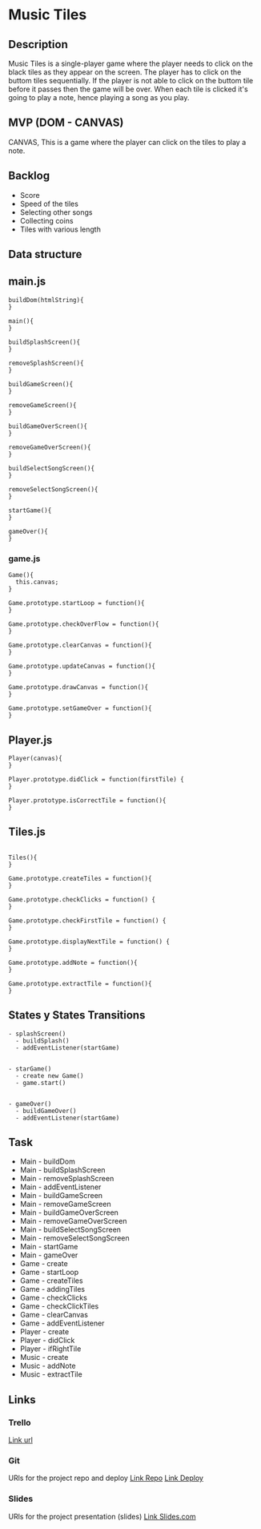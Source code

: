 # Music Tiles

## Description
Music Tiles is a single-player game where the player needs to click on the black tiles as they appear on the screen. The player has to click on the buttom tiles sequentially. If the player is not able to click on the buttom tile before it passes then the game will be over. When each tile is clicked it's going to play a note, hence playing a song as you play.

## MVP (DOM - CANVAS)
CANVAS, This is a game where the player can click on the tiles to play a note.


## Backlog
- Score
- Speed of the tiles
- Selecting other songs
- Collecting coins
- Tiles with various length

## Data structure

## main.js
```
buildDom(htmlString){
}

main(){
}

buildSplashScreen(){
}

removeSplashScreen(){
}

buildGameScreen(){
}

removeGameScreen(){
}

buildGameOverScreen(){
}

removeGameOverScreen(){
}

buildSelectSongScreen(){
}

removeSelectSongScreen(){
}

startGame(){
}

gameOver(){
}
```


### game.js
```
Game(){
  this.canvas;
}

Game.prototype.startLoop = function(){
}

Game.prototype.checkOverFlow = function(){
}

Game.prototype.clearCanvas = function(){
}

Game.prototype.updateCanvas = function(){
}

Game.prototype.drawCanvas = function(){ 
}

Game.prototype.setGameOver = function(){
}
```

## Player.js
```
Player(canvas){
}

Player.prototype.didClick = function(firstTile) {
}

Player.prototype.isCorrectTile = function(){
}

```

## Tiles.js
```

Tiles(){
}

Game.prototype.createTiles = function(){
}

Game.prototype.checkClicks = function() {
}

Game.prototype.checkFirstTile = function() {
}

Game.prototype.displayNextTile = function() {
}

Game.prototype.addNote = function(){
}

Game.prototype.extractTile = function(){
}

```

## States y States Transitions
```
- splashScreen()
  - buildSplash()
  - addEventListener(startGame)
  
  
- starGame()
  - create new Game()
  - game.start()
  
  
- gameOver()
  - buildGameOver()
  - addEventListener(startGame) 
```

## Task
- Main - buildDom
- Main - buildSplashScreen
- Main - removeSplashScreen
- Main - addEventListener
- Main - buildGameScreen
- Main - removeGameScreen
- Main - buildGameOverScreen
- Main - removeGameOverScreen
- Main - buildSelectSongScreen
- Main - removeSelectSongScreen
- Main - startGame
- Main - gameOver
- Game - create
- Game - startLoop
- Game - createTiles
- Game - addingTiles
- Game - checkClicks
- Game - checkClickTiles
- Game - clearCanvas
- Game - addEventListener
- Player - create
- Player - didClick
- Player - ifRightTile
- Music  - create
- Music  - addNote
- Music  - extractTile

## Links


### Trello
[Link url](https://trello.com/b/FsPInJoh/module1-projectironhack)


### Git
URls for the project repo and deploy
[Link Repo](http://github.com)
[Link Deploy](http://github.com)


### Slides
URls for the project presentation (slides)
[Link Slides.com](http://slides.com)

